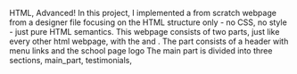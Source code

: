 HTML, Advanced!
In this project, I implemented a from scratch webpage from a designer file focusing on the HTML structure only - no CSS, no style - just pure HTML semantics.
This webpage consists of two parts, just like every other html webpage, with the <head> and <body>.
The <head> part consists of a header with menu links and the school page logo
The main part is divided into three sections, main_part, testimonials, 
